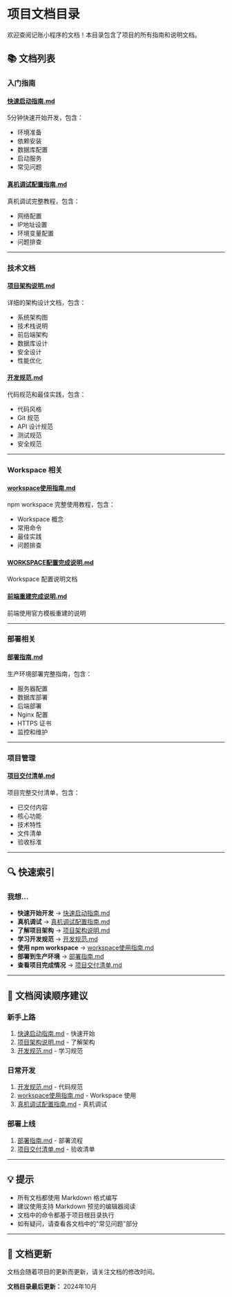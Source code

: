 # 项目文档目录

欢迎查阅记账小程序的文档！本目录包含了项目的所有指南和说明文档。

## 📚 文档列表

### 入门指南

#### [快速启动指南.md](./快速启动指南.md)
5分钟快速开始开发，包含：
- 环境准备
- 依赖安装
- 数据库配置
- 启动服务
- 常见问题

#### [真机调试配置指南.md](./真机调试配置指南.md)
真机调试完整教程，包含：
- 网络配置
- IP地址设置
- 环境变量配置
- 问题排查

---

### 技术文档

#### [项目架构说明.md](./项目架构说明.md)
详细的架构设计文档，包含：
- 系统架构图
- 技术栈说明
- 前后端架构
- 数据库设计
- 安全设计
- 性能优化

#### [开发规范.md](./开发规范.md)
代码规范和最佳实践，包含：
- 代码风格
- Git 规范
- API 设计规范
- 测试规范
- 安全规范

---

### Workspace 相关

#### [workspace使用指南.md](./workspace使用指南.md)
npm workspace 完整使用教程，包含：
- Workspace 概念
- 常用命令
- 最佳实践
- 问题排查

#### [WORKSPACE配置完成说明.md](./WORKSPACE配置完成说明.md)
Workspace 配置说明文档

#### [前端重建完成说明.md](./前端重建完成说明.md)
前端使用官方模板重建的说明

---

### 部署相关

#### [部署指南.md](./部署指南.md)
生产环境部署完整指南，包含：
- 服务器配置
- 数据库部署
- 后端部署
- Nginx 配置
- HTTPS 证书
- 监控和维护

---

### 项目管理

#### [项目交付清单.md](./项目交付清单.md)
项目完整交付清单，包含：
- 已交付内容
- 核心功能
- 技术特性
- 文件清单
- 验收标准

---

## 🔍 快速索引

### 我想...

- **快速开始开发** → [快速启动指南.md](./快速启动指南.md)
- **真机调试** → [真机调试配置指南.md](./真机调试配置指南.md)
- **了解项目架构** → [项目架构说明.md](./项目架构说明.md)
- **学习开发规范** → [开发规范.md](./开发规范.md)
- **使用 npm workspace** → [workspace使用指南.md](./workspace使用指南.md)
- **部署到生产环境** → [部署指南.md](./部署指南.md)
- **查看项目完成情况** → [项目交付清单.md](./项目交付清单.md)

---

## 📖 文档阅读顺序建议

### 新手上路
1. [快速启动指南.md](./快速启动指南.md) - 快速开始
2. [项目架构说明.md](./项目架构说明.md) - 了解架构
3. [开发规范.md](./开发规范.md) - 学习规范

### 日常开发
1. [开发规范.md](./开发规范.md) - 代码规范
2. [workspace使用指南.md](./workspace使用指南.md) - Workspace 使用
3. [真机调试配置指南.md](./真机调试配置指南.md) - 真机调试

### 部署上线
1. [部署指南.md](./部署指南.md) - 部署流程
2. [项目交付清单.md](./项目交付清单.md) - 验收清单

---

## 💡 提示

- 所有文档都使用 Markdown 格式编写
- 建议使用支持 Markdown 预览的编辑器阅读
- 文档中的命令都基于项目根目录执行
- 如有疑问，请查看各文档中的"常见问题"部分

---

## 🔄 文档更新

文档会随着项目的更新而更新，请关注文档的修改时间。

**文档目录最后更新：** 2024年10月


